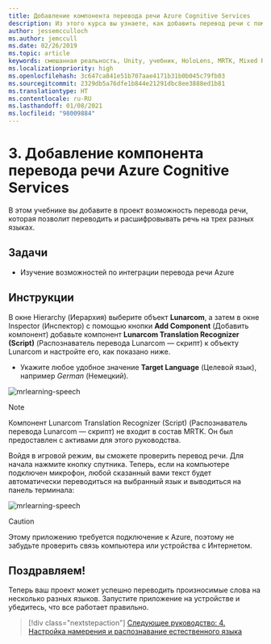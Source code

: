 ```yaml
---
title: Добавление компонента перевода речи Azure Cognitive Services
description: Из этого курса вы узнаете, как добавить перевод речи с помощью Azure Cognitive Services в приложения смешанной реальности.
author: jessemcculloch
ms.author: jemccull
ms.date: 02/26/2019
ms.topic: article
keywords: смешанная реальность, Unity, учебник, HoloLens, MRTK, Mixed Reality Toolkit, UWP, Пространственные привязки Azure, распознавание речи, Windows 10, перевод речи
ms.localizationpriority: high
ms.openlocfilehash: 3c647ca841e51b707aae4171b31b0b045c79fb03
ms.sourcegitcommit: 2329db5a76dfe1b844e21291dbc8ee3888ed1b81
ms.translationtype: HT
ms.contentlocale: ru-RU
ms.lasthandoff: 01/08/2021
ms.locfileid: "98009884"
---
```

# <a name="3-adding-the-azure-cognitive-services-speech-translation-component"></a>3. Добавление компонента перевода речи Azure Cognitive Services

В этом учебнике вы добавите в проект возможность перевода речи, которая позволит переводить и расшифровывать речь на трех разных языках.

## <a name="objectives"></a>Задачи

* Изучение возможностей по интеграции перевода речи Azure

## <a name="instructions"></a>Инструкции

В окне Hierarchy (Иерархия) выберите объект **Lunarcom**, а затем в окне Inspector (Инспектор) с помощью кнопки **Add Component** (Добавить компонент) добавьте компонент **Lunarcom Translation Recognizer (Script)** (Распознаватель перевода Lunarcom — скрипт) к объекту Lunarcom и настройте его, как показано ниже.

* Укажите любое удобное значение **Target Language** (Целевой язык), например _German_ (Немецкий).

![mrlearning-speech](images/mrlearning-speech/tutorial3-section1-step1-1.png)

> [!NOTE]
> Компонент Lunarcom Translation Recognizer (Script) (Распознаватель перевода Lunarcom — скрипт) не входит в состав MRTK. Он был предоставлен с активами для этого руководства.

Войдя в игровой режим, вы сможете проверить перевод речи. Для начала нажмите кнопку спутника. Теперь, если на компьютере подключен микрофон, любой сказанный вами текст будет автоматически переводиться на выбранный язык и выводиться на панель терминала:

![mrlearning-speech](images/mrlearning-speech/tutorial3-section1-step1-2.png)

> [!CAUTION]
> Этому приложению требуется подключение к Azure, поэтому не забудьте проверить связь компьютера или устройства с Интернетом.

## <a name="congratulations"></a>Поздравляем!

Теперь ваш проект может успешно переводить произносимые слова на несколько разных языков. Запустите приложение на устройстве и убедитесь, что все работает правильно.

> [!div class="nextstepaction"]
> [Следующее руководство: 4. Настройка намерения и распознавание естественного языка](mrlearning-speechSDK-ch4.md)
